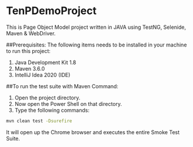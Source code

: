 # TenPDemoProject
 This is Page Object Model project written in JAVA using TestNG, Selenide, Maven & WebDriver. 
 
 ##Prerequisites:
 The following items needs to be installed in your machine to run this project:
 1. Java Development Kit 1.8
 2. Maven 3.6.0
 3. IntelliJ Idea 2020 (IDE)
 
 ##To run the test suite with Maven Command:
 
 1. Open the project directory.
 2. Now open the Power Shell on that directory.
 3. Type the following commands:
 ```bash
 mvn clean test -Dsurefire
```
It will open up the Chrome browser and executes the entire Smoke Test Suite. 
